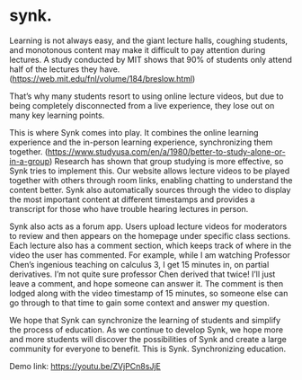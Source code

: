# synk.
Learning is not always easy, and the giant lecture halls, coughing students, and monotonous content may make it difficult to pay attention during lectures. A study conducted by MIT shows that 90% of students only attend half of the lectures they have.
(https://web.mit.edu/fnl/volume/184/breslow.html)

That’s why many students resort to using online lecture videos, but due to being completely disconnected from a live experience, they lose out on many key learning points.

This is where Synk comes into play. It combines the online learning experience and the in-person learning experience, synchronizing them together. (https://www.studyusa.com/en/a/1980/better-to-study-alone-or-in-a-group) Research has shown that group studying is more effective, so Synk tries to implement this. Our website allows lecture videos to be played together with others through room links, enabling chatting to understand the content better. Synk also automatically sources through the video to display the most important content at different timestamps and provides a transcript for those who have trouble hearing lectures in person. 

Synk also acts as a forum app. Users upload lecture videos for moderators to review and then appears on the homepage under specific class sections. Each lecture also has a comment section, which keeps track of where in the video the user has commented. For example, while I am watching Professor Chen’s ingenious teaching on calculus 3, I get 15 minutes in, on partial derivatives. I’m not quite sure professor Chen derived that twice! I’ll just leave a comment, and hope someone can answer it. The comment is then lodged along with the video timestamp of 15 minutes, so someone else can go through to that time to gain some context and answer my question.

We hope that Synk can synchronize the learning of students and simplify the process of education. As we continue to develop Synk, we hope more and more students will discover the possibilities of Synk and create a large community for everyone to benefit. This is Synk. Synchronizing education.

Demo link: https://youtu.be/ZVjPCn8sJjE

